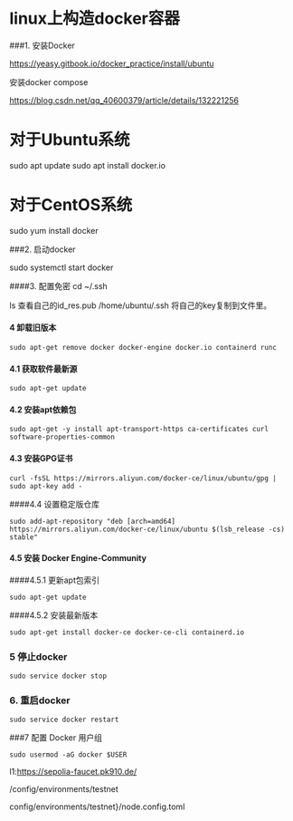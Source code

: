 # linux上构造docker容器

###1. 安装Docker

https://yeasy.gitbook.io/docker_practice/install/ubuntu

安装docker compose 

https://blog.csdn.net/qq_40600379/article/details/132221256

# 对于Ubuntu系统
sudo apt update
sudo apt install docker.io

# 对于CentOS系统
sudo yum install docker

###2. 启动docker

sudo systemctl start docker


####3. 配置免密
cd ~/.ssh

ls 
查看自己的id_res.pub
/home/ubuntu/.ssh
将自己的key复制到文件里。

#### 4 卸载旧版本

```
sudo apt-get remove docker docker-engine docker.io containerd runc
```


#### 4.1 获取软件最新源

```
sudo apt-get update
```
#### 4.2 安装apt依赖包

```
sudo apt-get -y install apt-transport-https ca-certificates curl software-properties-common
``` 
#### 4.3 安装GPG证书

```
curl -fsSL https://mirrors.aliyun.com/docker-ce/linux/ubuntu/gpg | sudo apt-key add -
```

####4.4 设置稳定版仓库

```
sudo add-apt-repository "deb [arch=amd64] https://mirrors.aliyun.com/docker-ce/linux/ubuntu $(lsb_release -cs) stable"
```

#### 4.5 安装 Docker Engine-Community

####4.5.1 更新apt包索引

```
sudo apt-get update
```

####4.5.2 安装最新版本

```
sudo apt-get install docker-ce docker-ce-cli containerd.io
```

### 5 停止docker

```
sudo service docker stop
```

### 6. 重启docker

```
sudo service docker restart
```

###7 配置 Docker 用户组

```
sudo usermod -aG docker $USER
```

l1:https://sepolia-faucet.pk910.de/

/config/environments/testnet

config/environments/testnet}/node.config.toml

